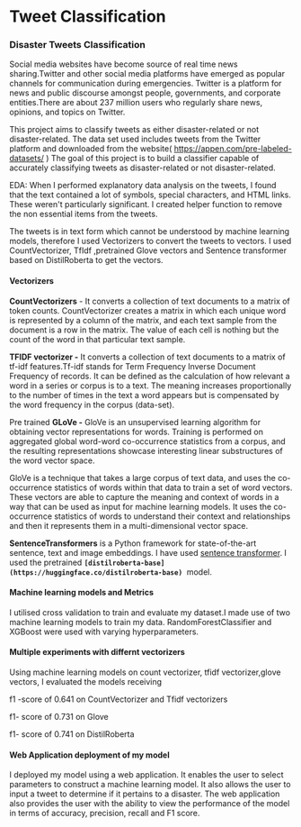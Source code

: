 


# Tweet Classification

### Disaster Tweets Classification

Social media websites have become source of real time news sharing.Twitter and other social media platforms have emerged as popular channels for communication during emergencies.
Twitter is a platform for news and public discourse amongst people, governments, and corporate entities.There are about 237 million users who regularly share news, opinions, and topics on Twitter.

This project aims to classify tweets as either disaster-related or not disaster-related. The data set used includes tweets from the Twitter platform and downloaded from the website( https://appen.com/pre-labeled-datasets/ )
The goal of this project is to build a classifier capable of accurately classifying tweets as disaster-related or not disaster-related.

EDA: When I performed explanatory data analysis on the tweets, I found that the text contained a lot of  symbols, special characters, and HTML links.  These weren't particularly significant. I created helper function to remove the non essential items from the tweets.

The tweets is in text form which cannot be understood by machine learning models, therefore I used Vectorizers to convert the tweets to vectors. I used CountVectorizer, TfIdf ,pretrained Glove  vectors and Sentence transformer based on DistilRoberta to get the vectors.

####  Vectorizers

**CountVectorizers** - It converts a collection of text documents to a matrix of token counts. CountVectorizer creates a matrix in which each unique word is represented by a column of the matrix, and each text sample from the document is a row in the matrix. The value of each cell is nothing but the count of the word in that particular text sample.

**TFIDF vectorizer -** It converts a collection of text documents to a matrix of tf-idf features.Tf-idf stands for Term Frequency Inverse Document Frequency of records. It can be defined as the calculation of how relevant a word in a series or corpus is to a text. The meaning increases proportionally to the number of times in the text a word appears but is compensated by the word frequency in the corpus (data-set).

Pre trained **GLoVe -** GloVe is an unsupervised learning algorithm for obtaining vector representations for words. Training is performed on aggregated global word-word co-occurrence statistics from a corpus, and the resulting representations showcase interesting linear substructures of the word vector space.

GloVe is a technique that takes a large corpus of text data, and uses the co-occurrence statistics of words within that data to train a set of word vectors. These vectors are able to capture the meaning and context of words in a way that can be used as input for machine learning models. It uses the co-occurrence statistics of words to understand their context and relationships and then it represents them in a multi-dimensional vector space.

**SentenceTransformers**  is a Python framework for state-of-the-art sentence, text and image embeddings. I have used [sentence transformer](https://www.notion.so/CO-OP-Applications-933172e1426d4a34b6c18394d82918f4). I used the pretrained **`[distilroberta-base](https://huggingface.co/distilroberta-base)`**
 model.
#### Machine learning models and Metrics

I utilised cross validation to train and evaluate my dataset.I made use of two machine learning models to train my data. RandomForestClassifier and XGBoost were used with varying hyperparameters.

#### Multiple experiments with differnt vectorizers

Using machine learning models on count vectorizer, tfidf vectorizer,glove vectors, I evaluated the models receiving

f1 -score of 0.641 on CountVectorizer and Tfidf vectorizers

f1- score of 0.731 on Glove

f1- score of 0.741 on DistilRoberta

#### Web Application deployment of my model

I deployed my model using a web application. It enables the user to select parameters to construct a machine learning model. It also allows the user to input a tweet to determine if it pertains to a disaster. The web application also provides the user with the ability to view the performance of the model in terms of accuracy, precision, recall and F1 score.
